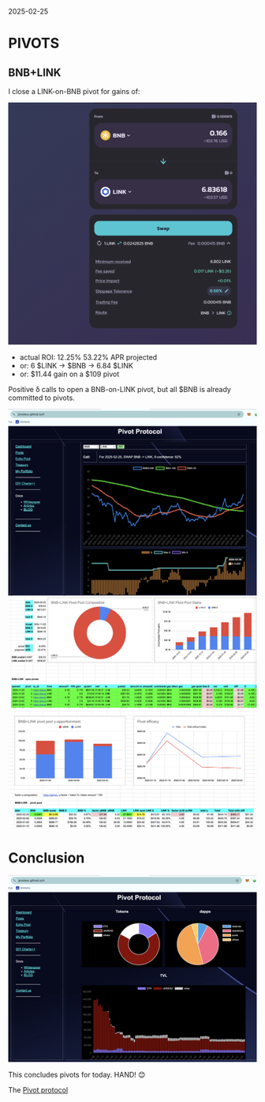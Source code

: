 2025-02-25

# PIVOTS

## BNB+LINK

I close a LINK-on-BNB pivot for gains of:

![Close LINK-on-BNB pivot](imgs/01a-close-link-on-bnb.png)

* actual ROI: 12.25% 53.22% APR projected
* or: 6 $LINK -> $BNB -> 6.84 $LINK
* or: $11.44 gain on a $109 pivot

Positive δ calls to open a BNB-on-LINK pivot, but all $BNB is already committed to pivots.

![Positive δ](imgs/01b-pos.png)
![BNB+LINK composition](imgs/01c-comp.png)
![BNB+LINK γ-apportionment](imgs/01d-apport.png)

# Conclusion

![Pivot protocol dashboard](imgs/02-dash.png)

This concludes pivots for today. HAND! 😊

The [Pivot protocol](https://pivoteur.github.io/#)
